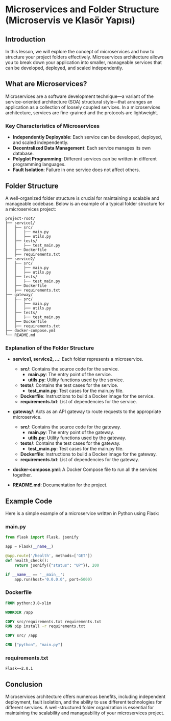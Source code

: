 # Microservices and Folder Structure (Microservis ve Klasör Yapısı)

## Introduction

In this lesson, we will explore the concept of microservices and how to structure your project folders effectively. Microservices architecture allows you to break down your application into smaller, manageable services that can be developed, deployed, and scaled independently.

## What are Microservices?

Microservices are a software development technique—a variant of the service-oriented architecture (SOA) structural style—that arranges an application as a collection of loosely coupled services. In a microservices architecture, services are fine-grained and the protocols are lightweight.

### Key Characteristics of Microservices

- **Independently Deployable**: Each service can be developed, deployed, and scaled independently.
- **Decentralized Data Management**: Each service manages its own database.
- **Polyglot Programming**: Different services can be written in different programming languages.
- **Fault Isolation**: Failure in one service does not affect others.

## Folder Structure

A well-organized folder structure is crucial for maintaining a scalable and manageable codebase. Below is an example of a typical folder structure for a microservices project:

```
project-root/
├── service1/
│   ├── src/
│   │   ├── main.py
│   │   ├── utils.py
│   ├── tests/
│   │   ├── test_main.py
│   ├── Dockerfile
│   ├── requirements.txt
├── service2/
│   ├── src/
│   │   ├── main.py
│   │   ├── utils.py
│   ├── tests/
│   │   ├── test_main.py
│   ├── Dockerfile
│   ├── requirements.txt
├── gateway/
│   ├── src/
│   │   ├── main.py
│   │   ├── utils.py
│   ├── tests/
│   │   ├── test_main.py
│   ├── Dockerfile
│   ├── requirements.txt
├── docker-compose.yml
└── README.md
```

### Explanation of the Folder Structure

- **service1, service2, ...**: Each folder represents a microservice.
  - **src/**: Contains the source code for the service.
    - **main.py**: The entry point of the service.
    - **utils.py**: Utility functions used by the service.
  - **tests/**: Contains the test cases for the service.
    - **test_main.py**: Test cases for the main.py file.
  - **Dockerfile**: Instructions to build a Docker image for the service.
  - **requirements.txt**: List of dependencies for the service.

- **gateway/**: Acts as an API gateway to route requests to the appropriate microservice.
  - **src/**: Contains the source code for the gateway.
    - **main.py**: The entry point of the gateway.
    - **utils.py**: Utility functions used by the gateway.
  - **tests/**: Contains the test cases for the gateway.
    - **test_main.py**: Test cases for the main.py file.
  - **Dockerfile**: Instructions to build a Docker image for the gateway.
  - **requirements.txt**: List of dependencies for the gateway.

- **docker-compose.yml**: A Docker Compose file to run all the services together.
- **README.md**: Documentation for the project.

## Example Code

Here is a simple example of a microservice written in Python using Flask:

### main.py

```python
from flask import Flask, jsonify

app = Flask(__name__)

@app.route('/health', methods=['GET'])
def health_check():
    return jsonify({"status": "UP"}), 200

if __name__ == '__main__':
    app.run(host='0.0.0.0', port=5000)
```

### Dockerfile

```dockerfile
FROM python:3.8-slim

WORKDIR /app

COPY src/requirements.txt requirements.txt
RUN pip install -r requirements.txt

COPY src/ /app

CMD ["python", "main.py"]
```

### requirements.txt

```
Flask==2.0.1
```

## Conclusion

Microservices architecture offers numerous benefits, including independent deployment, fault isolation, and the ability to use different technologies for different services. A well-structured folder organization is essential for maintaining the scalability and manageability of your microservices project.

